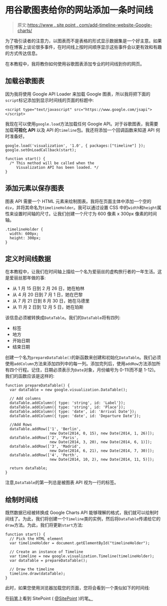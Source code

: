 # 用谷歌图表给你的网站添加一条时间线

> 原文:[https://www . site point . com/add-timeline-website-Google-charts/](https://www.sitepoint.com/add-timeline-website-google-charts/)

为了吸引读者的注意力，以图表而不是表格的形式显示数据集是一个好主意。如果你在博客上谈论很多事件，在时间线上按时间顺序显示这些事件会以更有效和有趣的方式传达信息。

在本教程中，我将教你如何使用谷歌图表添加专业的时间线到你的网页。

## 加载谷歌图表

因为我将使用 Google API Loader 来加载 Google 图表，所以我将把下面的`script`标记添加到显示时间线的页面的标题中:

```
<script type="text/javascript" src="https://www.google.com/jsapi"></script>
```

我现在可以使用`google.load`方法加载任何 Google API。对于谷歌图表，我需要加载**可视化 API** 以及 API 的`timeline`包。我还将添加一个回调函数来知道 API 何时准备好。

```
google.load('visualization', '1.0', { packages:["timeline"] });
google.setOnLoadCallback(start);

function start() {
  /* This method will be called when the
     Visualization API has been loaded. */
}
```

## 添加元素以保存图表

图表 API 需要一个 HTML 元素来绘制图表。我将在页面主体中添加一个空的`div`，并将其命名为`timelineHolder`。我可以通过设置 CSS 中的`width`和`height`属性来设置时间轴的尺寸。让我们创建一个尺寸为 600 像素 x 300px 像素的时间轴。

```
.timelineHolder {
  width: 600px;
  height: 300px;
}
```

## 定义时间线数据

在本教程中，让我们在时间轴上描绘一个名为爱丽丝的虚构旅行者的一年生活。这是爱丽丝那年做的事:

*   从 1 月 15 日到 2 月 26 日，她在柏林
*   从 4 月 20 日到 7 月 1 日，她在巴黎
*   从 7 月 21 日到 8 月 30 日，她在马德里
*   从 11 月 2 日到 12 月 5 日，她在珀斯

该信息必须被转换成`DataTable`。我们的`DataTable`将有四列:

*   标签
*   地方
*   开始日期
*   结束日期

创建一个名为`prepareDataTable()`的新函数来创建和初始化`DataTable`。我们必须使用`addColumn`方法来添加四列中的每一列。添加完列后，使用`addRow`方法添加所有四个行程。记住，日期必须表示为`Date`对象，月份编号为 0-11(而不是 1-12)。我们的函数应该是这样的:

```
function prepareDataTable() {
  var dataTable = new google.visualization.DataTable();

  // Add columns
  dataTable.addColumn({ type: 'string', id: 'Label'});
  dataTable.addColumn({ type: 'string', id: 'Place'});
  dataTable.addColumn({ type: 'date', id: 'Arrival Date'});
  dataTable.addColumn({ type: 'date', id: 'Departure Date'});

  //Add Rows
  dataTable.addRow(['1', 'Berlin',
                    new Date(2014, 0, 15), new Date(2014, 1, 26)]);
  dataTable.addRow(['2', 'Paris', 
                    new Date(2014, 3, 20), new Date(2014, 6, 1)]);
  dataTable.addRow(['3', 'Madrid', 
                    new Date(2014, 6, 21), new Date(2014, 7, 30)]);
  dataTable.addRow(['4', 'Perth', 
                    new Date(2014, 10, 2), new Date(2014, 11, 5)]);

  return dataTable;
}
```

注意,`DataTable`的第一列总是被图表 API 视为一行的标签。

## 绘制时间线

既然数据已经被转换成 Google Charts API 能够理解的格式，我们就可以绘制时间线了。为此，我们将创建一个`Timeline`类的实例，然后将`DataTable`传递给它的`draw`方法。为此，我们将更新`start`方法:

```
function start() {
  // Pick the HTML element
  var timelineHolder = document.getElementById("timelineHolder");

  // Create an instance of Timeline
  var timeline = new google.visualization.Timeline(timelineHolder);
  var dataTable = prepareDataTable();

  // Draw the timeline
  timeline.draw(dataTable);
}
```

此时，如果您使用浏览器加载您的页面，您将会看到一个类似如下的时间线:

在[码笔](http://codepen.io)上看到 SitePoint ( [@SitePoint](http://codepen.io/SitePoint) )的笔[。](http://codepen.io/SitePoint/pen/b0522e3f0762ae90ce00c0f92438e8aa/)